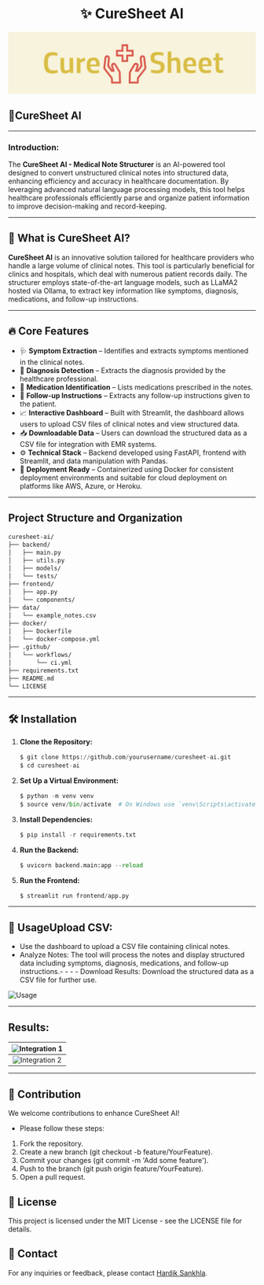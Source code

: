 <h1 align="center">✨ CureSheet AI</h1>

<p align="center">
  <img src="https://raw.githubusercontent.com/Hardik-Sankhla/CureSheetAI/main/Image/CureSheetBanner.png">
</p>

## 🎯**CureSheet AI**  

___

### **Introduction:**  

The **CureSheet AI - Medical Note Structurer** is an AI-powered tool designed to convert unstructured clinical notes into structured data, enhancing efficiency and accuracy in healthcare documentation. By leveraging advanced natural language processing models, this tool helps healthcare professionals efficiently parse and organize patient information to improve decision-making and record-keeping.

___

## 🎯 What is CureSheet AI?

**CureSheet AI** is an innovative solution tailored for healthcare providers who handle a large volume of clinical notes. This tool is particularly beneficial for clinics and hospitals, which deal with numerous patient records daily. The structurer employs state-of-the-art language models, such as LLaMA2 hosted via Ollama, to extract key information like symptoms, diagnosis, medications, and follow-up instructions.

___

## 🔥 Core Features

- 🩺 **Symptom Extraction** – Identifies and extracts symptoms mentioned in the clinical notes.
- 🧾 **Diagnosis Detection** – Extracts the diagnosis provided by the healthcare professional.
- 💊 **Medication Identification** – Lists medications prescribed in the notes.
- 📅 **Follow-up Instructions** – Extracts any follow-up instructions given to the patient.
- 📈 **Interactive Dashboard** – Built with Streamlit, the dashboard allows users to upload CSV files of clinical notes and view structured data.
- 📥 **Downloadable Data** – Users can download the structured data as a CSV file for integration with EMR systems.
- ⚙️ **Technical Stack** – Backend developed using FastAPI, frontend with Streamlit, and data manipulation with Pandas.
- 🚀 **Deployment Ready** – Containerized using Docker for consistent deployment environments and suitable for cloud deployment on platforms like AWS, Azure, or Heroku.

___

## Project Structure and Organization

    curesheet-ai/
    ├── backend/
    │   ├── main.py
    │   ├── utils.py
    │   ├── models/
    │   └── tests/
    ├── frontend/
    │   ├── app.py
    │   └── components/
    ├── data/
    │   └── example_notes.csv
    ├── docker/
    │   ├── Dockerfile
    │   └── docker-compose.yml
    ├── .github/
    │   └── workflows/
    │       └── ci.yml
    ├── requirements.txt
    ├── README.md
    └── LICENSE

___

## 🛠️ Installation

1. **Clone the Repository:**

   ```python
   $ git clone https://github.com/yourusername/curesheet-ai.git
   $ cd curesheet-ai
    ```

2. **Set Up a Virtual Environment:**

    ```python
    $ python -m venv venv
    $ source venv/bin/activate  # On Windows use `venv\Scripts\activate`
    ```

3. **Install Dependencies:**

    ```python
    $ pip install -r requirements.txt
    ```

4. **Run the Backend:**

    ```python
    $ uvicorn backend.main:app --reload
    ```

5. **Run the Frontend:**

    ```python
    $ streamlit run frontend/app.py
    ```
___

## 🚀 UsageUpload CSV:

- Use the dashboard to upload a CSV file containing clinical notes.
- Analyze Notes: The tool will process the notes and display structured data including symptoms, diagnosis, medications, and follow-up instructions.- - - - Download Results: Download the structured data as a CSV file for further use.

![Usage](https://raw.githubusercontent.com/Hardik-Sankhla/CureSheetAI/main/Image/Usage.png)
___

## Results: 

| ![Integration 1](https://raw.githubusercontent.com/Hardik-Sankhla/CureSheetAI/main/Image/Result1.png) |
|:---:|
| ![Integration 2](https://raw.githubusercontent.com/Hardik-Sankhla/CureSheetAI/main/Image/Result2.png) |

___

## 🤝 Contribution

We welcome contributions to enhance CureSheet AI!

- Please follow these steps:

1. Fork the repository.
2. Create a new branch (git checkout -b feature/YourFeature).
3. Commit your changes (git commit -m 'Add some feature').
4. Push to the branch (git push origin feature/YourFeature).
5. Open a pull request.

## 📄 License

This project is licensed under the MIT License - see the LICENSE file for details.

## 📧 Contact

 For any inquiries or feedback, please contact [Hardik Sankhla](https://github.com/Hardik-Sankhla). 

